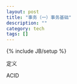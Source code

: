 ```yaml
---
layout: post
title: "事务（一）事务基础"
description: ""
category: tech
tags: []
---
```

{% include JB/setup %}

定义

ACID

